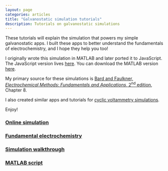 ```yaml
---
layout: page
categories: articles
title: "Galvanostatic simulation tutorials"
description: Tutorials on galvanostatic simulations
---
```


These tutorials will explain the simulation that powers my simple
galvanostatic apps.
I built these apps to better understand the fundamentals of
electrochemistry, and I hope they help you too!

I originally wrote this simulation in MATLAB and later ported it to JavaScript.
The JavaScript version lives [here](/galvanostatic_simulation/galvanostaticwebapp.html).
You can download the MATLAB version [here](/galvanostatic_simulation/code.html).

My primary source for these simulations is [Bard and Faulkner, *Electrochemical Methods: Fundamentals and Applications*, 2<sup>nd</sup> edition](https://www.amazon.com/Electrochemical-Methods-Fundamentals-Allen-Bard/dp/0471043729),
Chapter 8.

I also created similar apps and tutorials for
[cyclic voltammetry simulations](/cyclic_voltammetry_simulation/index.html).

Enjoy!

### [Online simulation](/galvanostatic_simulation/galvanostaticwebapp.html)

### [Fundamental electrochemistry](/galvanostatic_simulation/fundamentals.html)

### [Simulation walkthrough](/galvanostatic_simulation/simulation.html)

### [MATLAB script](/galvanostatic_simulation/code.html)
